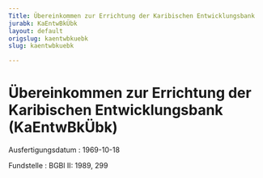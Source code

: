```yaml
---
Title: Übereinkommen zur Errichtung der Karibischen Entwicklungsbank
jurabk: KaEntwBkÜbk
layout: default
origslug: kaentwbkuebk
slug: kaentwbkuebk

---
```


# Übereinkommen zur Errichtung der Karibischen Entwicklungsbank (KaEntwBkÜbk)

Ausfertigungsdatum
:   1969-10-18

Fundstelle
:   BGBl II: 1989, 299

